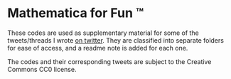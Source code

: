 # Mathematica for Fun ™
These codes are used as supplementary material for some of the tweets/threads I wrote [on twitter](https://twitter.com/polfosol). They are classified into separate folders for ease of access, and a readme note is added for each one.

The codes and their corresponding tweets are subject to the Creative Commons CC0 license.
